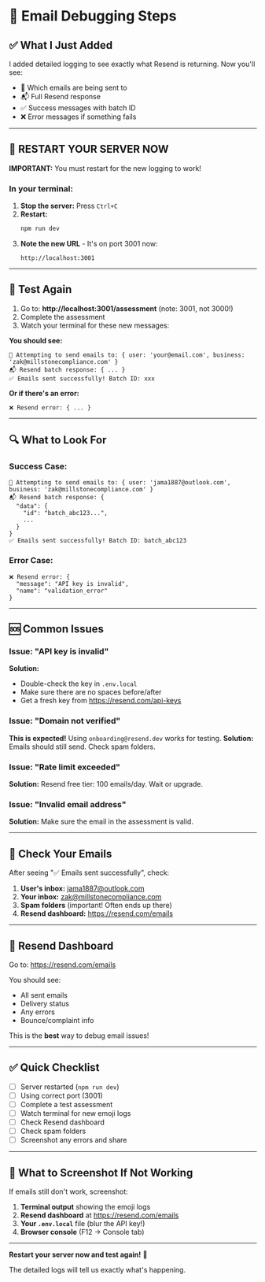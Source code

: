 # 📧 Email Debugging Steps

## ✅ What I Just Added

I added detailed logging to see exactly what Resend is returning. Now you'll see:

- 📧 Which emails are being sent to
- 📬 Full Resend response
- ✅ Success messages with batch ID
- ❌ Error messages if something fails

---

## 🔄 RESTART YOUR SERVER NOW

**IMPORTANT:** You must restart for the new logging to work!

### In your terminal:

1. **Stop the server:** Press `Ctrl+C`
2. **Restart:** 
   ```bash
   npm run dev
   ```
3. **Note the new URL** - It's on port 3001 now:
   ```
   http://localhost:3001
   ```

---

## 🧪 Test Again

1. Go to: **http://localhost:3001/assessment** (note: 3001, not 3000!)
2. Complete the assessment
3. Watch your terminal for these new messages:

**You should see:**
```
📧 Attempting to send emails to: { user: 'your@email.com', business: 'zak@millstonecompliance.com' }
📬 Resend batch response: { ... }
✅ Emails sent successfully! Batch ID: xxx
```

**Or if there's an error:**
```
❌ Resend error: { ... }
```

---

## 🔍 What to Look For

### Success Case:
```
📧 Attempting to send emails to: { user: 'jama1887@outlook.com', business: 'zak@millstonecompliance.com' }
📬 Resend batch response: {
  "data": {
    "id": "batch_abc123...",
    ...
  }
}
✅ Emails sent successfully! Batch ID: batch_abc123
```

### Error Case:
```
❌ Resend error: {
  "message": "API key is invalid",
  "name": "validation_error"
}
```

---

## 🆘 Common Issues

### Issue: "API key is invalid"
**Solution:** 
- Double-check the key in `.env.local`
- Make sure there are no spaces before/after
- Get a fresh key from https://resend.com/api-keys

### Issue: "Domain not verified"
**This is expected!** Using `onboarding@resend.dev` works for testing.
**Solution:** Emails should still send. Check spam folders.

### Issue: "Rate limit exceeded"
**Solution:** Resend free tier: 100 emails/day. Wait or upgrade.

### Issue: "Invalid email address"
**Solution:** Make sure the email in the assessment is valid.

---

## 📧 Check Your Emails

After seeing "✅ Emails sent successfully", check:

1. **User's inbox:** jama1887@outlook.com
2. **Your inbox:** zak@millstonecompliance.com
3. **Spam folders** (important! Often ends up there)
4. **Resend dashboard:** https://resend.com/emails

---

## 🎯 Resend Dashboard

Go to: https://resend.com/emails

You should see:
- All sent emails
- Delivery status
- Any errors
- Bounce/complaint info

This is the **best** way to debug email issues!

---

## ✅ Quick Checklist

- [ ] Server restarted (`npm run dev`)
- [ ] Using correct port (3001)
- [ ] Complete a test assessment
- [ ] Watch terminal for new emoji logs
- [ ] Check Resend dashboard
- [ ] Check spam folders
- [ ] Screenshot any errors and share

---

## 📸 What to Screenshot If Not Working

If emails still don't work, screenshot:

1. **Terminal output** showing the emoji logs
2. **Resend dashboard** at https://resend.com/emails
3. **Your `.env.local`** file (blur the API key!)
4. **Browser console** (F12 → Console tab)

---

**Restart your server now and test again!** 🚀

The detailed logs will tell us exactly what's happening.

